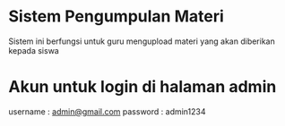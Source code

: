 # Sistem Pengumpulan Materi
Sistem ini berfungsi untuk guru mengupload materi yang akan diberikan kepada siswa

# Akun untuk login di halaman admin
username : admin@gmail.com
password : admin1234

